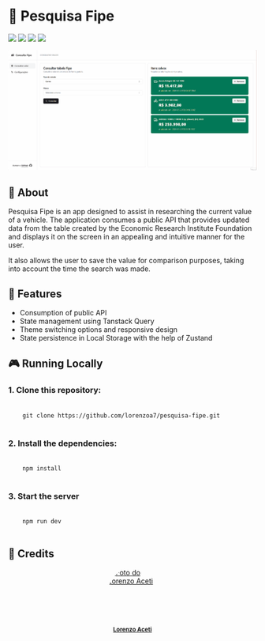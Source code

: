 # 🚗 Pesquisa Fipe</h1>

<div style="display: inline_block">
  <img src="https://img.shields.io/badge/typescript-%23007ACC.svg?style=for-the-badge&logo=typescript&logoColor=white"/>
  <img src="https://img.shields.io/badge/react-%2320232a.svg?style=for-the-badge&logo=react&logoColor=%2361DAFB"/>
  <img src="https://img.shields.io/badge/Next-black?style=for-the-badge&logo=next.js&logoColor=white"/>
  <img src="https://img.shields.io/badge/tailwindcss-%2338B2AC.svg?style=for-the-badge&logo=tailwind-css&logoColor=white"/>
</div>

![Pesquisa Fipe Demo](public/github/demo_consultafipe.gif)


## 📑 About
<p>Pesquisa Fipe is an app designed to assist in researching the current value of a vehicle. The application consumes a public API that provides updated data from the table created by the Economic Research Institute Foundation and displays it on the screen in an appealing and intuitive manner for the user. 

It also allows the user to save the value for comparison purposes, taking into account the time the search was made.
</p>

## 🌟 Features

- Consumption of public API
- State management using Tanstack Query
- Theme switching options and responsive design
- State persistence in Local Storage with the help of Zustand

## 🎮 Running Locally

### 1. Clone this repository:
<pre>
  <code>
    git clone https://github.com/lorenzoa7/pesquisa-fipe.git
  </code>
</pre>

<h3>2. Install the dependencies:</h3>
<pre>
  <code>
    npm install
  </code>
</pre>

<h3>3. Start the server</h3>
<pre>
  <code>
    npm run dev
  </code>
</pre>

## 🔧 Credits
<a href="https://github.com/lorenzoa7" style='display: flex; flex-direction: column; align-items: center;'>
    <img style='border-radius: 50%; object-fit: cover;' src="https://i.imgur.com/LYIXPIH.jpg" width="100px;" height="100px;" alt="Foto do Lorenzo Aceti"/><br>
    <sub>
        <b>Lorenzo Aceti</b>
    </sub>
</a>